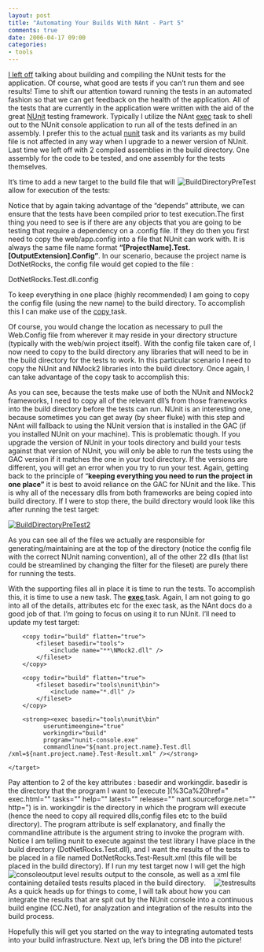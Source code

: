 ```yaml
---
layout: post
title: "Automating Your Builds With NAnt - Part 5"
comments: true
date: 2006-04-17 09:00
categories:
- tools
---
```


[I left off](http://blog.developwithpassion.com/AutomatingYourBuildsWithNAntPart4.aspx) talking about building and compiling the NUnit tests for the application. Of course, what good are tests if you can’t run them and see results! Time to shift our attention toward running the tests in an automated fashion so that we can get feedback on the health of the application. All of the tests that are currently in the application were written with the aid of the great [NUnit](http://www.nunit.org/) testing framework. Typically I utilize the NAnt [exec](http://nant.sourceforge.net/release/latest/help/tasks/exec.html) task to shell out to the NUnit console application to run all of the tests defined in an assembly. I prefer this to the actual [nunit](http://nant.sourceforge.net/release/latest/help/tasks/nunit.html) task and its variants as my build file is not affected in any way when I upgrade to a newer version of NUnit. Last time we left off with 2 compiled assemblies in the build directory. One assembly for the code to be tested, and one assembly for the tests themselves.

<a href="{{ site.cdn_root }}binary/buildProcessPart5/buildDirectoryPreTest.jpg" rel="lightbox[buildProcessPart5]"><img alt="BuildDirectoryPreTest" src="{{ site.cdn_root }}binary/buildProcessPart5/buildDirectoryPreTest_thumb.jpg" align="right" border="0"></a> It’s time to add a new target to the build file that will allow for execution of the tests:

<strong><target name="test" depends=”test.compile”>
</target></strong>

Notice that by again taking advantage of the “depends” attribute, we can ensure that the tests have been compiled prior to test execution.The first thing you need to see is if there are any objects that you are going to be testing that require a dependency on a .config file. If they do then you first need to copy the web/app.config into a file that NUnit can work with. It is always the same file name format <strong>“[ProjectName].Test.[OutputExtension].Config”</strong>. In our scenario, because the project name is DotNetRocks, the config file would get copied to the file :

DotNetRocks.Test.dll.config

To keep everything in one place (highly recommended) I am going to copy the config file (using the new name) to the build directory. To accomplish this I can make use of the [copy ](http://nant.sourceforge.net/release/latest/help/tasks/copy.html)task.

<target name="test" depends=”test.compile”>
    <strong><copy file="config\Web.Config" tofile="build\${nant.project.name}.Test.dll.config" /></strong>

</target>


Of course, you would change the location as necessary to pull the Web.Config file from wherever it may reside in your directory structure (typically with the web/win project itself). With the config file taken care of, I now need to copy to the build directory any libraries that will need to be in the build directory for the tests to work. In this particular scenario I need to copy the NUnit and NMock2 libraries into the build directory. Once again, I can take advantage of the copy task to accomplish this:

<target name="test" depends=”test.compile”>
       <copy file="config\Web.Config" tofile="build\${nant.project.name}.Test.dll.config" />
        <strong><copy todir="build" flatten="true">
            <fileset basedir="tools">
                <include name="**\NMock2.dll" />
            </fileset>
        </copy>
         <copy todir="build" flatten="true">
            <fileset basedir="tools\nunit\bin">
                <include name="*.dll" />
            </fileset>
        </copy></strong>               
    </target>

As you can see, because the tests make use of both the NUnit and NMock2 frameworks, I need to copy all of the relevant dll’s from those frameworks into the build directory before the tests can run. NUnit is an interesting one, because sometimes you can get away (by sheer fluke) with this step and NAnt will fallback to using the NUnit version that is installed in the GAC (if you installed NUnit on your machine). This is problematic though. If you upgrade the version of NUnit in your tools directory and build your tests against that version of NUnit, you will only be able to run the tests using the GAC version if it matches the one in your tool directory. If the versions are different, you will get an error when you try to run your test. Again, getting back to the principle of  “<strong>keeping everything you need to run the project in one place”</strong> it is best to avoid reliance on the GAC for NUnit and the like. This is why all of the necessary dlls from both frameworks are being copied into build directory. If I were to stop there, the build directory would look like this after running the test target:

<a href="{{ site.cdn_root }}binary/buildProcessPart5/buildDirectoryPreTest2.jpg" rel="lightbox[buildProcessPart5]"><img alt="BuildDirectoryPreTest2" src="{{ site.cdn_root }}binary/buildProcessPart5/buildDirectoryPreTest2_thumb.jpg" border="0"></a>

As you can see all of the files we actually are responsible for generating/maintaining are at the top of the directory (notice the config file with the correct NUnit naming convention), all of the other 22 dlls (that list could be streamlined by changing the filter for the fileset) are purely there for running the tests. 

With the supporting files all in place it is time to run the tests. To accomplish this, it is time to use a new task. The <strong>[exec ](http://nant.sourceforge.net/release/latest/help/tasks/exec.html)</strong>task. Again, I am not going to go into all of the details, attributes etc for the exec task, as the NAnt docs do a good job of that. I’m going to focus on using it to run NUnit. I’ll need to update my test target:

<target name="test" depends="test.compile">
  <copy file="config\Web.Config" tofile="build\${nant.project.name}.Test.dll.config" />        
        
        <copy todir="build" flatten="true">
            <fileset basedir="tools">
                <include name="**\NMock2.dll" />
            </fileset>
        </copy>
        
        <copy todir="build" flatten="true">
            <fileset basedir="tools\nunit\bin">
                <include name="*.dll" />
            </fileset>
        </copy>
                                       
        <strong><exec basedir="tools\nunit\bin"
              useruntimeengine="true"
              workingdir="build"
              program="nunit-console.exe"
              commandline="${nant.project.name}.Test.dll /xml=${nant.project.name}.Test-Result.xml" /></strong>            
        
    </target>

Pay attention to 2 of the key attributes : basedir and workingdir. basedir is the directory that the program I want to [execute ](%3Ca%20href=" exec.html="" tasks="" help="" latest="" release="" nant.sourceforge.net="" http=") is in. workingdir is the directory in which the program will execute (hence the need to copy all required dlls,config files etc to the build directory). The program attribute is self explanatory, and finally the commandline attribute is the argument string to invoke the program with. Notice I am telling nunit to execute against the test library I have place in the build directory (DotNetRocks.Test.dll), and I want the results of the tests to be placed in a file named DotNetRocks.Test-Result.xml (this file will be placed in the build directory). If I run my test target now I will get the high level results output to the console, <a href="{{ site.cdn_root }}binary/buildprocesspart5/consoleoutput.jpg" rel="lightbox[buildprocesspart5]"><img alt="consoleoutput" src="{{ site.cdn_root }}binary/buildprocesspart5/consoleoutput_thumb.jpg" align="left" border="0"></a>as well as a xml file containing detailed tests results placed in the build directory<a href="{{ site.cdn_root }}binary/buildprocesspart5/testresults.jpg" rel="lightbox[buildprocesspart5]"><img alt="testresults" src="{{ site.cdn_root }}binary/buildprocesspart5/testresults_small.jpg" align="right" border="0"></a>. As a quick heads up for things to come, I will talk about how you can integrate the results that are spit out by the NUnit console into a continuous build engine (CC.Net), for analyzation and integration of the results into the build process.

 

Hopefully this will get you started on the way to integrating automated tests into your build infrastructure. Next up, let’s bring the DB into the picture!















